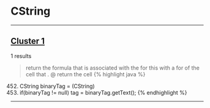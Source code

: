 # CString

***

## [Cluster 1](./1)
1 results
> return the formula that is associated with the for this with a for of the cell that . @ return the cell 
{% highlight java %}
452. CString binaryTag = (CString)
456. if(binaryTag != null) tag = binaryTag.getText();
{% endhighlight %}

***

